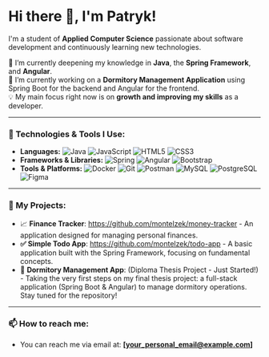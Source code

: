 # Hi there 👋, I'm Patryk!

I'm a student of **Applied Computer Science** passionate about software development and continuously learning new technologies.

🌱 I’m currently deepening my knowledge in **Java**, the **Spring Framework**, and **Angular**. <br>
👯 I’m currently working on a **Dormitory Management Application** using Spring Boot for the backend and Angular for the frontend. <br>
💡 My main focus right now is on **growth and improving my skills** as a developer.

---

### 🚀 Technologies & Tools I Use:

 * **Languages:**
    ![Java](https://img.shields.io/badge/Java-ED8B00?style=flat&logo=openjdk&logoColor=white)
    ![JavaScript](https://img.shields.io/badge/JavaScript-F7DF1E?style=flat&logo=javascript&logoColor=black)
    ![HTML5](https://img.shields.io/badge/HTML5-E34F26?style=flat&logo=html5&logoColor=white)
    ![CSS3](https://img.shields.io/badge/CSS3-1572B6?style=flat&logo=css3&logoColor=white)
* **Frameworks & Libraries:**
    ![Spring](https://img.shields.io/badge/Spring-6DB33F?style=flat&logo=spring&logoColor=white)
    ![Angular](https://img.shields.io/badge/Angular-DD0031?style=flat&logo=angular&logoColor=white)
    ![Bootstrap](https://img.shields.io/badge/Bootstrap-7952B3?style=flat&logo=bootstrap&logoColor=white)
* **Tools & Platforms:**
    ![Docker](https://img.shields.io/badge/Docker-2496ED?style=flat&logo=docker&logoColor=white)
    ![Git](https://img.shields.io/badge/Git-F05032?style=flat&logo=git&logoColor=white)
    ![Postman](https://img.shields.io/badge/Postman-FF6C37?style=flat&logo=postman&logoColor=white)
    ![MySQL](https://img.shields.io/badge/MySQL-4479A1?style=flat&logo=mysql&logoColor=white)
    ![PostgreSQL](https://img.shields.io/badge/PostgreSQL-4169E1?style=flat&logo=postgresql&logoColor=white)
    ![Figma](https://img.shields.io/badge/Figma-F24E1E?style=flat&logo=figma&logoColor=white)

---

### 🔭 My Projects:

* 📈 **Finance Tracker**: https://github.com/montelzek/money-tracker - An application designed for managing personal finances.
* **✅ Simple Todo App**: https://github.com/montelzek/todo-app - A basic application built with the Spring Framework, focusing on fundamental concepts.
* 🏢 **Dormitory Management App**: (Diploma Thesis Project - Just Started!) - Taking the very first steps on my final thesis project: a full-stack application (Spring Boot & Angular) to manage dormitory operations. Stay tuned for the repository!

---

### 📫 How to reach me:

* You can reach me via email at: **[your_personal_email@example.com]**
